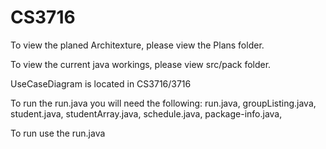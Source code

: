 CS3716
======

To view the planed Architexture, please view the Plans folder.

To view the current java workings, please view src/pack folder.

UseCaseDiagram is located in CS3716/3716

To run the run.java you will need the following:
  run.java, 
  groupListing.java, 
  student.java, 
  studentArray.java, 
  schedule.java, 
  package-info.java, 
  
To run use the run.java
  
